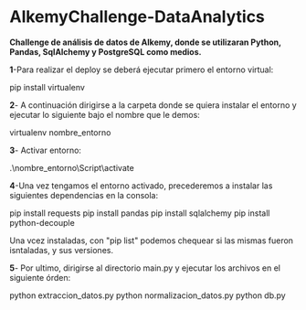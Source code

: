 # AlkemyChallenge-DataAnalytics
**Challenge de análisis de datos de Alkemy, donde se utilizaran Python, Pandas, SqlAlchemy y PostgreSQL como medios.**

**1**-Para realizar el deploy se deberá ejecutar primero el entorno virtual:

pip install virtualenv

**2**- A continuación dirigirse a la carpeta donde se quiera instalar el entorno y ejecutar lo siguiente bajo el nombre que le demos:

virtualenv nombre_entorno

**3**- Activar entorno:

.\nombre_entorno\Script\activate

**4**-Una vez tengamos el entorno activado, precederemos a instalar las siguientes dependencias en la consola:

pip install requests
pip install pandas
pip install sqlalchemy
pip install python-decouple

Una vcez instaladas, con "pip list" podemos chequear si las mismas fueron isntaladas, y sus versiones.

**5**- Por ultimo, dirigirse al directorio main.py y ejecutar los archivos en el siguiente órden:

python extraccion_datos.py
python normalizacion_datos.py
python db.py



